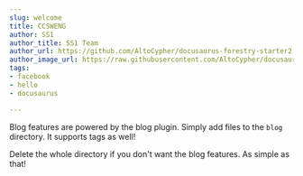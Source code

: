 ```yaml
---
slug: welcome
title: CCSWENG
author: SS1
author_title: SS1 Team
author_url: https://github.com/AltoCypher/docusaurus-forestry-starter2
author_image_url: https://raw.githubusercontent.com/AltoCypher/docusaurus-forestry-starter2/master/static/img/Logo/DLSU%20DSI%20Logo%2001%20bw.png
tags:
- facebook
- hello
- docusaurus

---
```

Blog features are powered by the blog plugin. Simply add files to the `blog` directory. It supports tags as well!

Delete the whole directory if you don't want the blog features. As simple as that!